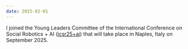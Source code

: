 ```yaml
--- 
date: 2025-02-01
---
```

I joined the Young Leaders Committee of the International Conference on Social Robotics + AI (<a href="https://icsr2025.eu/" target="_blank" rel="noopener">icsr25+ai</a>) that will take place in Naples, Italy on September 2025.